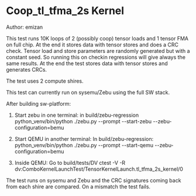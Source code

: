 
Coop_tl_tfma_2s Kernel
======================

Author: emizan

This test runs 10K loops of 2 (possibly coop) tensor loads and 1 tensor FMA on full chip.
At the end it stores data with tensor stores and does a CRC check.
Tensor load and store parameters are randomly generated but with a constant seed.
So running this on checkin regressions will give always the same results.
At the end the test stores data with tensor stores and generates CRCs.

The test uses 2 compute shires.

This test can currently run on sysemu/Zebu using the full SW stack.

After building sw-platform:
1. Start zebu in one terminal: in build/zebu-regression 
python_venv/bin/python ./zebu.py --prompt --start-zebu --zebu-configuration=bemu

2. Start QEMU in another terminal: In build/zebu-regression:
python_venv/bin/python ./zebu.py --prompt --start-qemu --zebu-configuration=bemu

3. Inside QEMU:
Go to build/tests/DV
ctest -V -R dv:ComboKernelLaunchTest/TensorKernelLaunch.tl_tfma_2s_kernel/0

The test runs on sysemu and Zebu and the CRC signatures coming back from each shire
are compared. On a mismatch the test fails.
